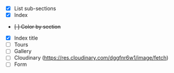 - [x] List sub-sections
- [x] Index
- ~~[ ] Color by section~~
- [x] Index title
- [ ] Tours
- [ ] Gallery
- [ ] Cloudinary (https://res.cloudinary.com/dggfnr6w1/image/fetch)
- [ ] Form
